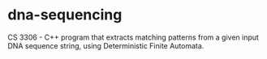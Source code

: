 # dna-sequencing
CS 3306 - C++ program that extracts matching patterns from a given input DNA sequence string, using Deterministic Finite Automata.
